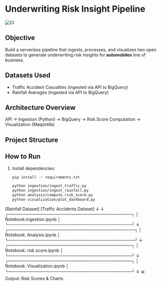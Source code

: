 # Underwriting Risk Insight Pipeline
![CI](https://github.com/NadaEljack/underwriting-risk-pipeline/actions/workflows/run-scripts.yml/badge.svg)

## Objective
Build a serverless pipeline that ingests, processes, and visualizes two open datasets to generate underwriting risk insights for **automobiles** line of business.

## Datasets Used
- Traffic Accident Casualties (ingested via API to BigQuery)  
- Rainfall Averages (ingested via API to BigQuery)  

## Architecture Overview
API → Ingestion (Python) → BigQuery → Risk Score Computation → Visualization (Matplotlib)

## Project Structure


## How to Run

1. Install dependencies:  
   ```bash
   pip install -r requirements.txt

   python ingestion/ingest_traffic.py
   python ingestion/ingest_rainfall.py
   python analysis/compute_risk_score.py
   python visualization/plot_dashboard.py


[Rainfall Dataset]         [Traffic Accidents Dataset]
        ↓                           ↓
 ┌─────────────────────────────────────────┐
 │       Notebook:ingestion.ipynb         │
 └─────────────────────────────────────────┘
        ↓
┌──────────────────────────────────────────┐
│ Notebook: Analysis.ipynb       │
└──────────────────────────────────────────┘
        ↓
 ┌─────────────────────────────────────────┐
 │    Notebook: risk score.ipynb          │
 └─────────────────────────────────────────┘
        ↓
 ┌─────────────────────────────────────────┐
 │  Notebook: Visualization.ipynb          │
 └─────────────────────────────────────────┘
        ↓
        📊 Output: Risk Scores & Charts





